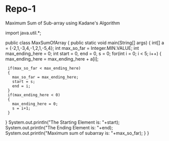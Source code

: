# Repo-1
Maximum Sum of Sub-array using Kadane's Algorithm

import java.util.*;

public class MaxSumOfArray
{
  public static void main(String[] args)
  {
    int[] a = {-2,1,-3,4,-1,2,1,-5,4};
    int max_so_far = Integer.MIN.VALUE;
    int max_ending_here = 0;
    int start = 0, end = 0, s = 0;
    for(int i = 0; i < 5; i++)
    {
      max_ending_here = max_ending_here + a[i];

     if(max_so_far < max_ending_here)
     {
       max_so_far = max_ending_here;
       start = s;
       end = i;
     }
     if(max_ending_here < 0)
     {
       max_ending_here = 0;
       s = i+1;
     }
  }
   System.out.println("The Starting Element is: "+start);
   System.out.println("The Ending Element is: "+end);
  System.out.println("Maximum sum of subarray is: "+max_so_far);
}
}

    
